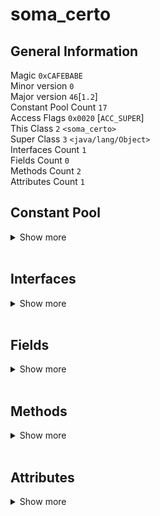 # **soma_certo**

## **General Information**
Magic `0xCAFEBABE`  
Minor version `0`  
Major version `46`[`1.2`]  
Constant Pool Count `17`  
Access Flags `0x0020` [` ACC_SUPER `]  
This Class `2` `<soma_certo>`  
Super Class `3` `<java/lang/Object>`  
Interfaces Count `1`  
Fields Count `0`  
Methods Count `2`  
Attributes Count `1`

## **Constant Pool**  

<details> <summary>Show more</summary> <hr>

### [1] *CONSTANT_Methodref_info*
- Class Index `3`
- Name And Type Index `13`

### [2] *CONSTANT_Class_info*
- Name Index `14`
- Class Name `<soma_certo>`

### [3] *CONSTANT_Class_info*
- Name Index `15`
- Class Name `<java/lang/Object>`

### [4] *CONSTANT_Class_info*
- Name Index `16`
- Class Name `<Somar>`

### [5] *CONSTANT_Utf8_info*
- Length `6`
- Bytes [ `<init>`]

### [6] *CONSTANT_Utf8_info*
- Length `3`
- Bytes [ `()V`]

### [7] *CONSTANT_Utf8_info*
- Length `4`
- Bytes [ `Code`]

### [8] *CONSTANT_Utf8_info*
- Length `15`
- Bytes [ `LineNumberTable`]

### [9] *CONSTANT_Utf8_info*
- Length `5`
- Bytes [ `somar`]

### [10] *CONSTANT_Utf8_info*
- Length `5`
- Bytes [ `(II)I`]

### [11] *CONSTANT_Utf8_info*
- Length `10`
- Bytes [ `SourceFile`]

### [12] *CONSTANT_Utf8_info*
- Length `19`
- Bytes [ `interface_test.java`]

### [13] *CONSTANT_NameAndType_info*
- Name Index `5`
- Descriptor Index `6`

### [14] *CONSTANT_Utf8_info*
- Length `10`
- Bytes [ `soma_certo`]

### [15] *CONSTANT_Utf8_info*
- Length `16`
- Bytes [ `java/lang/Object`]

### [16] *CONSTANT_Utf8_info*
- Length `5`
- Bytes [ `Somar`]

</details> <br>

## **Interfaces**

<details> <summary>Show more</summary> <hr>

- Interface: `4` `<Somar>`
</details><br>

## **Fields**

<details> <summary>Show more</summary> <hr>

</details><br>

## **Methods**
<details> <summary>Show more</summary> <hr>

### [0] `<init>` 
- Methods Access Flags `0x0` [` `]
- Name Index `5` `<<init>>`
- Descriptor Index `6` `<()V>`
- Attribute Count `1`
<details><summary>Show attributes</summary>

### [0] Code
- Generic info 
  - Attribute name index`7` `<Code>`
  - Attribute length `29`

- Specific info
  - Maximum stack size `1`
  - Maximum local variables `1`
  - Code length `5`
- Bytecode
```
0 aload_0
1 invokespecial #1 <java/lang/Object.<init> : ()V>  
4 return
```
### [0] LineNumberTable
- Generic info 
  - Attribute name index`8` `<LineNumberTable>`
  - Attribute length `6`

- Specific info
  - Line number table length `1`  

| Number | Start PC | Line Number |  
|--------|----------|-------------|  
|       0|         0|           19|  


</details><br>

### [1] `somar` 
- Methods Access Flags `0x1` [` ACC_PUBLIC `]
- Name Index `9` `<somar>`
- Descriptor Index `10` `<(II)I>`
- Attribute Count `1`
<details><summary>Show attributes</summary>

### [0] Code
- Generic info 
  - Attribute name index`7` `<Code>`
  - Attribute length `28`

- Specific info
  - Maximum stack size `2`
  - Maximum local variables `3`
  - Code length `4`
- Bytecode
```
0 iload_1
1 iload_2
2 iadd
3 ireturn
```
### [0] LineNumberTable
- Generic info 
  - Attribute name index`8` `<LineNumberTable>`
  - Attribute length `6`

- Specific info
  - Line number table length `1`  

| Number | Start PC | Line Number |  
|--------|----------|-------------|  
|       0|         0|           21|  


</details><br>

</details><br>

## **Attributes**
<details> <summary>Show more</summary> <hr>

### [0] SourceFile
- Generic info 
  - Attribute name index`11` `<SourceFile>`
  - Attribute length `2`

- Specific info
  - Source file name index `12` `<interface_test.java>`

</details><br>

